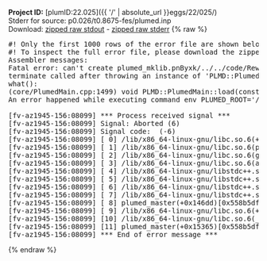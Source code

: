 **Project ID:** [plumID:22.025]({{ '/' | absolute_url }}eggs/22/025/)  
Stderr for source:  p0.026/t0.8675-fes/plumed.inp   
Download: [zipped raw stdout](plumed.inp.plumed_master.stdout.txt.zip) - [zipped raw stderr](plumed.inp.plumed_master.stderr.txt.zip) 
{% raw %}
<pre>
#! Only the first 1000 rows of the error file are shown below
#! To inspect the full error file, please download the zipped raw stderr file above
Assembler messages:
Fatal error: can't create plumed_mklib.pnByxk/../../code/ReweightGeomFES.o: No such file or directory
terminate called after throwing an instance of 'PLMD::Plumed::ExceptionError'
what():
(core/PlumedMain.cpp:1499) void PLMD::PlumedMain::load(const std::string&)
An error happened while executing command env PLUMED_ROOT='/home/runner/opt/lib/plumed_master' PLUMED_VERSION='2.11.0-dev' PLUMED_HTMLDIR='/home/runner/opt/share/doc/plumed_master' PLUMED_INCLUDEDIR='/home/runner/opt/include' PLUMED_PROGRAM_NAME='plumed_master' PLUMED_IS_INSTALLED='yes' "/home/runner/opt/lib/plumed_master"/scripts/mklib.sh -n -o ./../../code/ReweightGeomFES.2.11.0-dev.so ../../code/ReweightGeomFES.cpp

[fv-az1945-156:08099] *** Process received signal ***
[fv-az1945-156:08099] Signal: Aborted (6)
[fv-az1945-156:08099] Signal code:  (-6)
[fv-az1945-156:08099] [ 0] /lib/x86_64-linux-gnu/libc.so.6(+0x45330)[0x7f8fbb245330]
[fv-az1945-156:08099] [ 1] /lib/x86_64-linux-gnu/libc.so.6(pthread_kill+0x11c)[0x7f8fbb29eb2c]
[fv-az1945-156:08099] [ 2] /lib/x86_64-linux-gnu/libc.so.6(gsignal+0x1e)[0x7f8fbb24527e]
[fv-az1945-156:08099] [ 3] /lib/x86_64-linux-gnu/libc.so.6(abort+0xdf)[0x7f8fbb2288ff]
[fv-az1945-156:08099] [ 4] /lib/x86_64-linux-gnu/libstdc++.so.6(+0xa5ff5)[0x7f8fbb6a5ff5]
[fv-az1945-156:08099] [ 5] /lib/x86_64-linux-gnu/libstdc++.so.6(+0xbb0da)[0x7f8fbb6bb0da]
[fv-az1945-156:08099] [ 6] /lib/x86_64-linux-gnu/libstdc++.so.6(_ZSt10unexpectedv+0x0)[0x7f8fbb6a5a55]
[fv-az1945-156:08099] [ 7] /lib/x86_64-linux-gnu/libstdc++.so.6(+0xa5a6f)[0x7f8fbb6a5a6f]
[fv-az1945-156:08099] [ 8] plumed_master(+0x146dd)[0x558b5dfed6dd]
[fv-az1945-156:08099] [ 9] /lib/x86_64-linux-gnu/libc.so.6(+0x2a1ca)[0x7f8fbb22a1ca]
[fv-az1945-156:08099] [10] /lib/x86_64-linux-gnu/libc.so.6(__libc_start_main+0x8b)[0x7f8fbb22a28b]
[fv-az1945-156:08099] [11] plumed_master(+0x15365)[0x558b5dfee365]
[fv-az1945-156:08099] *** End of error message ***
</pre>
{% endraw %}
